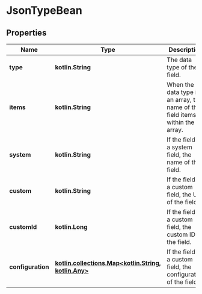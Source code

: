 
# JsonTypeBean

## Properties
Name | Type | Description | Notes
------------ | ------------- | ------------- | -------------
**type** | **kotlin.String** | The data type of the field. |  [readonly]
**items** | **kotlin.String** | When the data type is an array, the name of the field items within the array. |  [optional] [readonly]
**system** | **kotlin.String** | If the field is a system field, the name of the field. |  [optional] [readonly]
**custom** | **kotlin.String** | If the field is a custom field, the URI of the field. |  [optional] [readonly]
**customId** | **kotlin.Long** | If the field is a custom field, the custom ID of the field. |  [optional] [readonly]
**configuration** | [**kotlin.collections.Map&lt;kotlin.String, kotlin.Any&gt;**](kotlin.Any.md) | If the field is a custom field, the configuration of the field. |  [optional] [readonly]



